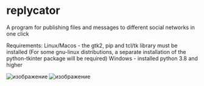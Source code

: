 # replycator
A program for publishing files and messages to different social networks in one click

Requirements: Linux/Macos - the gtk2, pip and tcl/tk library must be installed (For some gnu-linux distributions, a separate installation of the python-tkinter package will be required)
Windows - installed python 3.8 and higher

![изображение](https://github.com/evembar/replycator/assets/78268817/44332a8e-2ad3-4337-905d-e1f0d28ccf96)
![изображение](https://github.com/evembar/replycator/assets/78268817/053fd559-3283-4a27-a336-dcde7b485fa9)
